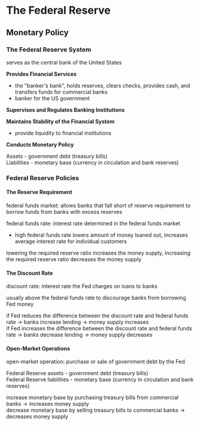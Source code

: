 # The Federal Reserve

## Monetary Policy

### The Federal Reserve System

serves as the central bank of the United States  

**Provides Financial Services**  
+ the "banker's bank", holds reserves, clears checks, provides cash, and transfers funds for commercial banks
+ banker for the US government

**Supervises and Regulates Banking Institutions**  

**Maintains Stability of the Financial System**
+ provide liquidity to financial institutions

**Conducts Monetary Policy**

Assets - government debt (treasury bills)  
Liabilities - monetary base (currency in circulation and bank reserves)

### Federal Reserve Policies

#### The Reserve Requirement

federal funds market: allows banks that fall short of reserve requirement to borrow funds from banks with excess reserves

federal funds rate: interest rate determined in the federal funds market
+ high federal funds rate lowers amount of money loaned out, increases average interest rate for individual customers

lowering the required reserve ratio increases the money supply, increasing the required reserve ratio decreases the money supply

#### The Discount Rate

discount rate: interest rate the Fed charges on loans to banks

usually above the federal funds rate to discourage banks from borrowing Fed money

if Fed reduces the difference between the discount rate and federal funds rate -> banks increase lending -> money supply increases  
if Fed increases the difference between the discount rate and federal funds rate -> banks decrease lending -> money supply decreases

#### Open-Market Operations

open-market operation: purchase or sale of government debt by the Fed

Federal Reserve assets - government debt (treasury bills)  
Federal Reserve liabilities - monetary base (currency in circulation and bank reserves)

increase monetary base by purchasing treasury bills from commercial banks -> increases money supply  
decrease monetary base by selling treasury bills to commercial banks -> decreases money supply


